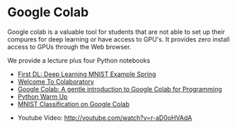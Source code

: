# Google Colab

Google colab is a valuable tool for students that are not able to set up their 
compures for deep learning or have access to GPU's. It provides zero install access to GPUs through the Web browser.

We provide a lecture  plus four Python notebooks

-   [First DL: Deep Learning MNIST Example Spring](https://docs.google.com/presentation/d/1YoXPaDeHldUJM8gnbOvDsmc_U6ff5T6bYq_We1JHNMg/edit?usp=sharing)
-   [Welcome To
    Colaboratory](https://colab.research.google.com/notebooks/welcome.ipynb)
-   [Google Colab: A gentle introduction to Google Colab for
    Programming](https://cybertraining-dsc.github.io/modules/python/google-colab/python-google-colab/)
-   [Python Warm
    Up](https://cybertraining-dsc.github.io/modules/bigdataapplications/2020/python_initial/)
-   [MNIST Classification on Google
    Colab](https://cybertraining-dsc.github.io/modules/bigdataapplications/2020/google_colab_exercise/)

* Youtube Video: <http://youtube.com/watch?v=r-aD0oHVAdA>
